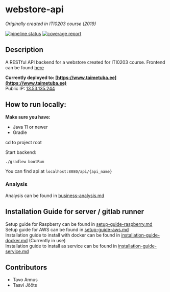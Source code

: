 # webstore-api
_Originally created in ITI0203 course (2019)_

[![pipeline status](https://gitlab.com/kilpkonn/webstore-api/badges/master/pipeline.svg)](https://gitlab.com/kilpkonn/webstore-api/commits/master)
[![coverage report](https://gitlab.com/kilpkonn/webstore-api/badges/master/coverage.svg)](https://gitlab.com/kilpkonn/webstore-api/commits/master)
## Description

A RESTful API backend for a webstore created for ITI0203 course.
Frontend can be found [here](https://github.com/kilpkonn/webstore-front)

**Currently deployed to: [https://www.taimetuba.ee](https://www.taimetuba.ee)**  
Public IP: [13.53.135.244](http://13.53.135.244) 

## How to run locally:

__Make sure you have:__
* Java 11 or newer
* Gradle

cd to project root  
  
Start backend:
```console
./gradlew bootRun
```
You can find api at `localhost:8080/api/{api_name}`


### Analysis
Analysis can be found in [business-analysis.md](readme/business-analysis.md)

## Installation Guide for server / gitlab runner
Setup guide for Raspberry can be found in
[setup-guide-raspberry.md](readme/setup-guide-raspberry.md)  
Setup guide for AWS can be found in
[setup-guide-aws.md](readme/setup-guide-aws.md)  
Installation guide to install with docker can be found in 
[installation-guide-docker.md](readme/installation-guide-docker.md) (Currently in use)  
Installation guide to install as service can be found in 
[installation-guide-service.md](readme/installation-guide-service.md)  

## Contributors
* Tavo Annus
* Taavi Jõõts
